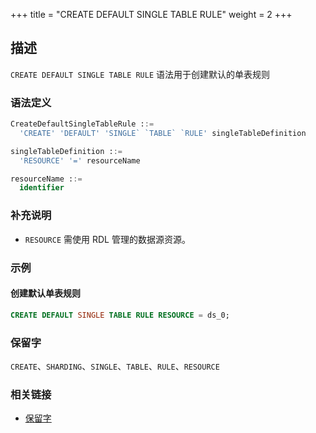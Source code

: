 +++
title = "CREATE DEFAULT SINGLE TABLE RULE"
weight = 2
+++

## 描述

`CREATE DEFAULT SINGLE TABLE RULE` 语法用于创建默认的单表规则

### 语法定义

```sql
CreateDefaultSingleTableRule ::=
  'CREATE' 'DEFAULT' 'SINGLE` `TABLE` `RULE' singleTableDefinition

singleTableDefinition ::=
  'RESOURCE' '=' resourceName

resourceName ::=
  identifier
```

### 补充说明

- `RESOURCE` 需使用 RDL 管理的数据源资源。

### 示例

#### 创建默认单表规则

```sql
CREATE DEFAULT SINGLE TABLE RULE RESOURCE = ds_0;
```

### 保留字

`CREATE`、`SHARDING`、`SINGLE`、`TABLE`、`RULE`、`RESOURCE`

### 相关链接

- [保留字](/cn/reference/distsql/syntax/reserved-word/)